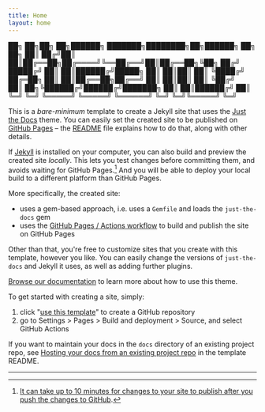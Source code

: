 ```yaml
---
title: Home
layout: home
---
```



██╗  ██╗██╗   ██╗██████╗ ███████╗████████╗██╗██████╗ ██╗   ██╗
██║ ██╔╝██║   ██║██╔══██╗██╔════╝╚══██╔══╝██║██╔══██╗╚██╗ ██╔╝
█████╔╝ ██║   ██║██████╔╝█████╗     ██║   ██║██║  ██║ ╚████╔╝ 
██╔═██╗ ██║   ██║██╔══██╗██╔══╝     ██║   ██║██║  ██║  ╚██╔╝  
██║  ██╗╚██████╔╝██████╔╝███████╗   ██║   ██║██████╔╝   ██║   
╚═╝  ╚═╝ ╚═════╝ ╚═════╝ ╚══════╝   ╚═╝   ╚═╝╚═════╝    ╚═╝   


This is a *bare-minimum* template to create a Jekyll site that uses the [Just the Docs] theme. You can easily set the created site to be published on [GitHub Pages] – the [README] file explains how to do that, along with other details.

If [Jekyll] is installed on your computer, you can also build and preview the created site *locally*. This lets you test changes before committing them, and avoids waiting for GitHub Pages.[^1] And you will be able to deploy your local build to a different platform than GitHub Pages.

More specifically, the created site:

- uses a gem-based approach, i.e. uses a `Gemfile` and loads the `just-the-docs` gem
- uses the [GitHub Pages / Actions workflow] to build and publish the site on GitHub Pages

Other than that, you're free to customize sites that you create with this template, however you like. You can easily change the versions of `just-the-docs` and Jekyll it uses, as well as adding further plugins.

[Browse our documentation][Just the Docs] to learn more about how to use this theme.

To get started with creating a site, simply:

1. click "[use this template]" to create a GitHub repository
2. go to Settings > Pages > Build and deployment > Source, and select GitHub Actions

If you want to maintain your docs in the `docs` directory of an existing project repo, see [Hosting your docs from an existing project repo](https://github.com/just-the-docs/just-the-docs-template/blob/main/README.md#hosting-your-docs-from-an-existing-project-repo) in the template README.

----

[^1]: [It can take up to 10 minutes for changes to your site to publish after you push the changes to GitHub](https://docs.github.com/en/pages/setting-up-a-github-pages-site-with-jekyll/creating-a-github-pages-site-with-jekyll#creating-your-site).

[Just the Docs]: https://just-the-docs.github.io/just-the-docs/
[GitHub Pages]: https://docs.github.com/en/pages
[README]: https://github.com/just-the-docs/just-the-docs-template/blob/main/README.md
[Jekyll]: https://jekyllrb.com
[GitHub Pages / Actions workflow]: https://github.blog/changelog/2022-07-27-github-pages-custom-github-actions-workflows-beta/
[use this template]: https://github.com/just-the-docs/just-the-docs-template/generate
